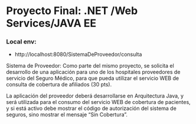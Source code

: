 # Proyecto Final: .NET /Web Services/JAVA EE

### Local env:
- http://localhost:8080/SistemaDeProveedor/consulta

Sistema de Proveedor: Como parte del mismo proyecto, se solicita el desarrollo de una aplicación para uno de los hospitales proveedores de servicio del Seguro Médico, para que pueda utilizar el servicio WEB de consulta de cobertura de afiliados (30 pts).

La aplicación del proveedor deberá desarrollarse en Arquitectura Java, y será utilizada para el consumo del servicio WEB de cobertura de pacientes, y si está activo debe mostrar el código de autorización del sistema de seguros, sino mostrar el mensaje “Sin Cobertura”.
